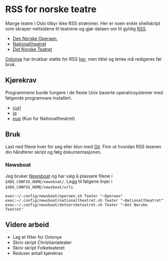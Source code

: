 # RSS for norske teatre

Mange teatre i Oslo tilbyr ikke RSS strømmer. Her er noen enkle
shellskript som skraper nettsidene til teatrene og gjør dataen om til gyldig
[RSS](https://www.rssboard.org/rss-specification).

- [Den Norske Operaen](https://www.operaen.no/),
- [Nationaltheatret](https://www.nationaltheatret.no/)
- [Det Norske Teatret](https://www.detnorsketeatret.no/)

[Oslonye](https://oslonye.no/) har brukbar støtte for RSS
[her](https://oslonye.no/feed/), men tittel og lenke må redigeres før bruk.

## Kjørekrav

Programmene burde fungere i de fleste Unix baserte operativsystemer med
følgende programvare installert.

- [curl](https://curl.se/docs/manpage.html)
- [jq](https://jqlang.org/)
- [pup](https://github.com/ericchiang/pup) (Kun for Nationaltheatret)

## Bruk

Last ned filene hver for seg eller klon med [Git](https://git-scm.com/). Finn
ut hvordan RSS leseren din håndterer skript og følg dokumentasjonen.

### Newsboat

Jeg bruker [Newsboat](https://newsboat.org/) og har valg å plassere filene i
`$XDG_CONFIG_HOME/newsboat/`. Legg til følgene linjer i `$XDG_CONFIG_HOME/newsboat/urls`.

```
exec:~/.config/newsboat/operaen.sh Teater "~Operaen"
exec:~/.config/newsboat/nationaltheatret.sh Teater "~Nationaltheatret"
exec:~/.config/newsboat/detnorsketeatret.sh Teater "~Det Norske Teatret"
```

## Videre arbeid

- Lag et filter for Oslonye
- Skriv skript Christianiateater
- Skriv skript Folketeateret
- Reduser antall kjørekrav

